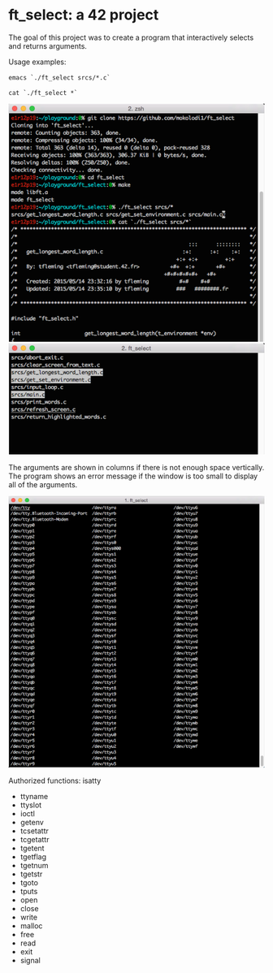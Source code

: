 # ft_select: a 42 project

The goal of this project was to create a program that interactively selects and returns arguments. 

Usage examples:
```
emacs `./ft_select srcs/*.c`
```
```
cat `./ft_select *`
```

![Alt text](./images/command_line.png "Command line usage")
![Alt text](./images/launched.png "Launched")

The arguments are shown in columns if there is not enough space vertically.
The program shows an error message if the window is too small to display all of the arguments. 

![Alt text](./images/dev_tty_star.png "./ft_select /dev/tty*")

Authorized functions:
isatty
- ttyname
- ttyslot
- ioctl
- getenv
- tcsetattr
- tcgetattr
- tgetent
- tgetflag
- tgetnum
- tgetstr
- tgoto
- tputs
- open
- close
- write
- malloc
- free
- read
- exit
- signal
